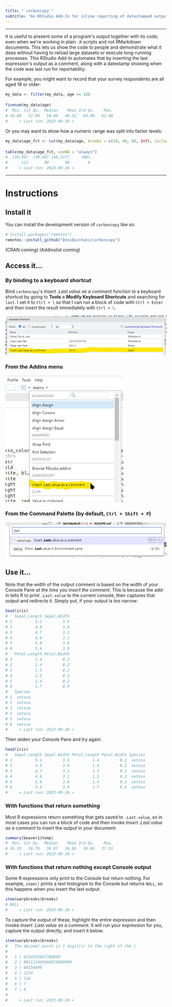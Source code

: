 ```yaml
---
title: "`carboncopy`"
subtitle: "An RStudio Add-In for inline reporting of datestamped output"
---
```


--------------------------------------------------------------------------------

It is useful to present some of a program's output together with its code, even
when we're working in plain `.R` scripts and not RMarkdown documents. This lets
us show the code to people and demonstrate what it does without having to reload 
large datasets or execute long-running processes. This RStudio Add-In automates 
that by inserting the last expression's output as a comment, along with a 
datestamp showing when the code was last run for reportability. 

For example, you might want to record that your survey respondents are all 
aged 18 or older:

``` r
my_data <- filter(my_data, age >= 18)

fivenum(my_data$age)
#  Min. 1st Qu.  Median    Mean 3rd Qu.    Max. 
# 18.00   32.00   50.00   48.52   64.00   81.00 
#     < Last run: 2023-09-26 >
```

Or you may want to show how a numeric range was split into factor levels:

``` r
my_data$age_fct <- cut(my_data$age, breaks = c(18, 40, 60, Inf), include.lowest = TRUE)

table(my_data$age_fct, useNA = "always")
#  [18,40]  (40,60] (60,Inf]     <NA> 
#      112       90       98        0 
#     < Last run: 2023-09-26 >
```



--------------------------------------------------------------------------------

# Instructions

## Install it

You can install the development version of `carboncopy` like so:

``` r
# install.packages("remotes")
remotes::install_github("DesiQuintans/carboncopy")
```

(CRAN coming)
(Addinslist coming)


## Access it...

### By binding to a keyboard shortcut

Bind `carboncopy`'s _Insert .Last.value as a comment_ function to a keyboard 
shortcut by going to **Tools > Modify Keyboard Shortcuts** and searching for 
`last`. I set it to `Ctrl + \` so that I can run a block of code with 
`Ctrl + Enter` and then insert the result immediately with `Ctrl + \`.

![](https://github.com/DesiQuintans/carboncopy/blob/main/readme_files/keyboard_bindings.png?raw=true)

### From the Addins menu

![](https://github.com/DesiQuintans/carboncopy/blob/main/readme_files/addins_menu.png?raw=true)

### From the Command Palette (by default, `Ctrl + Shift + P`)

![](https://github.com/DesiQuintans/carboncopy/blob/main/readme_files/command_palette.png?raw=true)


## Use it...

Note that the width of the output comment is based on the width of your Console
Pane *at the time you insert the comment*. This is because the add-in tells R to
print `.Last.value` to the current console, then captures that output and
redirects it. Simply put, if your output is too narrow:

``` r
head(iris)
#   Sepal.Length Sepal.Width
# 1          5.1         3.5
# 2          4.9         3.0
# 3          4.7         3.2
# 4          4.6         3.1
# 5          5.0         3.6
# 6          5.4         3.9
#   Petal.Length Petal.Width
# 1          1.4         0.2
# 2          1.4         0.2
# 3          1.3         0.2
# 4          1.5         0.2
# 5          1.4         0.2
# 6          1.7         0.4
#   Species
# 1  setosa
# 2  setosa
# 3  setosa
# 4  setosa
# 5  setosa
# 6  setosa
#     < Last run: 2023-09-26 >
```

Then widen your Console Pane and try again:

``` r
head(iris)
#   Sepal.Length Sepal.Width Petal.Length Petal.Width Species
# 1          5.1         3.5          1.4         0.2  setosa
# 2          4.9         3.0          1.4         0.2  setosa
# 3          4.7         3.2          1.3         0.2  setosa
# 4          4.6         3.1          1.5         0.2  setosa
# 5          5.0         3.6          1.4         0.2  setosa
# 6          5.4         3.9          1.7         0.4  setosa
#     < Last run: 2023-09-26 >
```


### With functions that return something

Most R expressions return something that gets saved to `.Last.value`, so in most
cases you can run a block of code and then invoke _Insert .Last.value as a
comment_ to insert the output in your document:

``` r
summary(beaver1$temp)
#  Min. 1st Qu.  Median    Mean 3rd Qu.    Max. 
# 36.33   36.76   36.87   36.86   36.96   37.53 
#     < Last run: 2023-09-26 >
```

### With functions that return nothing except Console output

Some R expressions only print to the Console but return nothing. For example, 
`stem()` prints a text histogram to the Console but returns `NULL`, so this 
happens when you insert the last output:

``` r
stem(warpbreaks$breaks)
# NULL
#     < Last run: 2023-09-26 >
```

To capture the output of these, highlight the entire expression and then invoke 
_Insert .Last.value as a comment_. It will run your expression for you, capture 
the output directly, and insert it below.

``` r
stem(warpbreaks$breaks)
#   The decimal point is 1 digit(s) to the right of the |
# 
#   1 | 0234555667788899
#   2 | 001111445666678889999
#   3 | 00156699
#   4 | 1234
#   5 | 124
#   6 | 7
#   7 | 0
# 
#     < Last run: 2023-09-26 >
```
